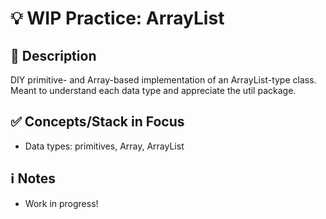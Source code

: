 # 💡 WIP Practice: ArrayList
## 📒 Description
DIY primitive- and Array-based implementation of an ArrayList-type class. Meant to understand each data type and appreciate the util package. 

## ✅ Concepts/Stack in Focus
- Data types: primitives, Array, ArrayList

## ℹ️ Notes
- Work in progress!
